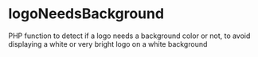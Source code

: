 # logoNeedsBackground
PHP function to detect if a logo needs a background color or not, to avoid displaying a white or very bright logo on a white background
